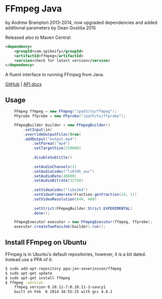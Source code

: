 FFmpeg Java
===========
by Andrew Brampton 2013-2014, now upgraded dependencies and added additional parameters by Dean Gostiša 2015

Released also to Maven Central:
```xml
<dependency>
    <groupId>com.spikeify</groupId>
    <artifactId>ffmpeg</artifactId>
    <version>check for latest version</version>
</dependency>
````

A fluent interface to running FFmpeg from Java.

[GitHub](https://github.com/bramp/ffmpeg-cli-wrapper) | [API docs](https://bramp.github.io/ffmpeg-cli-wrapper/apidocs/index.html)

Usage
-----

```java
    FFmpeg ffmpeg = new FFmpeg("/path/to/ffmpeg");
	FFprobe ffprobe = new FFprobe("/path/to/ffprobe");

    FFmpegBuilder builder = new FFmpegBuilder()
    	.setInput(in)
    	.overrideOutputFiles(true)
    	.addOutput("output.mp4")
	        .setFormat("mp4")
	        .setTargetSize(250000)
	        
	        .disableSubtitle()
	        
	        .setAudioChannels(1)
	        .setAudioCodec("libfdk_aac")
	        .setAudioRate(48000)
	        .setAudioBitrate(32768)
	        
	        .setVideoCodec("libx264")
	        .setVideoFramerate(Fraction.getFraction(24, 1))
	        .setVideoResolution(640, 480)
	        
	        .setStrict(FFmpegBuilder.Strict.EXPERIMENTAL)
	        .done();

	FFmpegExecutor executor = new FFmpegExecutor(ffmpeg, ffprobe);
	executor.createTwoPassJob(builder).run();
```

Install FFmpeg on Ubuntu
-----------------

FFmpeg is in Ubuntu's default repositories, however, it is a bit dated. Instead use a PPA of it:

```bash
$ sudo add-apt-repository ppa:jon-severinsson/ffmpeg
$ sudo apt-get update
$ sudo apt-get install ffmpeg
$ ffmpeg -version
    ffmpeg version 0.10.11-7:0.10.11-1~saucy1
    built on Feb  6 2014 16:55:15 with gcc 4.8.1
```
